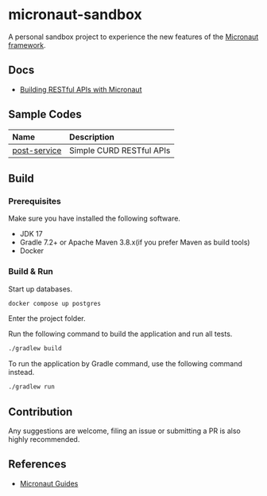 # micronaut-sandbox

A  personal sandbox project  to experience the new features of the [Micronaut  framework](https://micronaut.io).

## Docs

* [Building RESTful APIs with Micronaut](./docs/gs-rest.md)

## Sample Codes

| Name | Description |
|:-------------------|:-------------------------------------------------|
|[post-service](https://github.com/hantsy/micronaut-sandbox/tree/master/post-service) |Simple CURD RESTful APIs|

## Build

### Prerequisites

Make sure you have installed the following software.

* JDK 17 
* Gradle 7.2+ or Apache Maven 3.8.x(if you prefer Maven as build tools)
* Docker

### Build & Run

Start up databases.

```bash 
docker compose up postgres
```

Enter the project folder. 

Run the following command to build the application and run all tests.

```bash
./gradlew build
```

To run the application by Gradle command, use the following command instead.

```bash 
./gradlew run 
```

## Contribution

Any suggestions are welcome, filing an issue or submitting a PR is also highly recommended.

## References

* [Micronaut Guides](https://docs.micronaut.io/latest/guide/index.html/)

